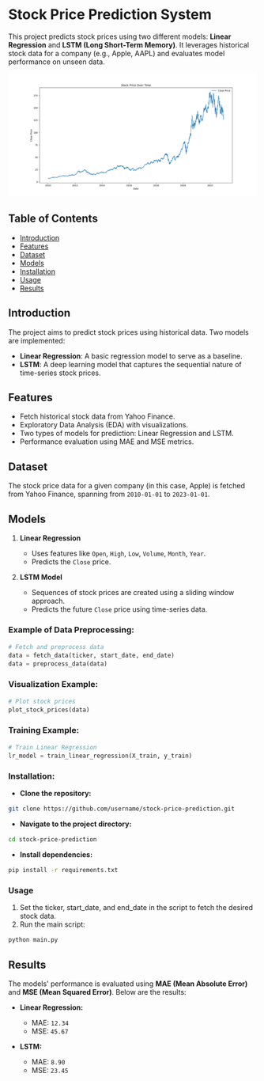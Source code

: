 # Stock Price Prediction System

This project predicts stock prices using two different models: **Linear Regression** and **LSTM (Long Short-Term Memory)**. It leverages historical stock data for a company (e.g., Apple, AAPL) and evaluates model performance on unseen data.

![Stock Price Data Visualization](https://github.com/Payal-Sinha09/Stock-Price-Prediction/blob/master/images/Figure_1.png)

## Table of Contents
- [Introduction](#introduction)
- [Features](#features)
- [Dataset](#dataset)
- [Models](#models)
- [Installation](#installation)
- [Usage](#usage)
- [Results](#results)

## Introduction

The project aims to predict stock prices using historical data. Two models are implemented:
- **Linear Regression**: A basic regression model to serve as a baseline.
- **LSTM**: A deep learning model that captures the sequential nature of time-series stock prices.

## Features
- Fetch historical stock data from Yahoo Finance.
- Exploratory Data Analysis (EDA) with visualizations.
- Two types of models for prediction: Linear Regression and LSTM.
- Performance evaluation using MAE and MSE metrics.

## Dataset

The stock price data for a given company (in this case, Apple) is fetched from Yahoo Finance, spanning from `2010-01-01` to `2023-01-01`.

## Models

1. **Linear Regression**
   - Uses features like `Open`, `High`, `Low`, `Volume`, `Month`, `Year`.
   - Predicts the `Close` price.
   
2. **LSTM Model**
   - Sequences of stock prices are created using a sliding window approach.
   - Predicts the future `Close` price using time-series data.

### Example of Data Preprocessing:
```python
# Fetch and preprocess data
data = fetch_data(ticker, start_date, end_date)
data = preprocess_data(data)
```

### Visualization Example:
```python
# Plot stock prices
plot_stock_prices(data)
```
### Training Example:
```python
# Train Linear Regression
lr_model = train_linear_regression(X_train, y_train)
```
### Installation:
- **Clone the repository:**
```bash
git clone https://github.com/username/stock-price-prediction.git
```
- **Navigate to the project directory:**
```bash
cd stock-price-prediction
```
- **Install dependencies:**
```bash
pip install -r requirements.txt
```
### Usage
1. Set the ticker, start_date, and end_date in the script to fetch the desired stock data.
2. Run the main script:
```bash
python main.py
```
## Results

The models' performance is evaluated using **MAE (Mean Absolute Error)** and **MSE (Mean Squared Error)**. Below are the results:

- **Linear Regression:**
  - MAE: `12.34`
  - MSE: `45.67`
  
- **LSTM:**
  - MAE: `8.90`
  - MSE: `23.45`

